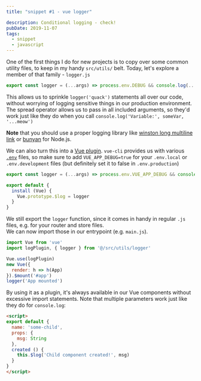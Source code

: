 ```yaml
---
title: "snippet #1 - vue logger"

description: Conditional logging - check!
pubDate: 2019-11-07
tags:
  - snippet
  - javascript
---
```


One of the first things I do for new projects is to copy over some common utility files,
to keep in my handy `src/utils/` belt. Today, let's explore a member of that family -
`logger.js`

```js
export const logger = (...args) => process.env.DEBUG && console.log(...args)
```

This allows us to sprinkle `logger('quack')` statements all over our code,
without worrying of logging sensitive things in our production environment.
The spread operator allows us to pass in all included arguments, so they'd work
just like they do when you call `console.log('Variable:', someVar, '...meow')`

**Note** that you should use a proper logging library like
[winston long multiline link](https://github.com/winstonjs/winston) or
[bunyan](https://github.com/trentm/node-bunyan)
for Node.js.

We can also turn this into a [Vue plugin](https://vuejs.org/v2/guide/plugins.html#Using-a-Plugin).
`vue-cli` provides us with various [`.env`](https://cli.vuejs.org/guide/mode-and-env.html) files,
so make sure to add `VUE_APP_DEBUG=true` for
your `.env.local` or `.env.development` files (but definitely set it to false in `.env.production`)

```js
export const logger = (...args) => process.env.VUE_APP_DEBUG && console.log(...args)

export default {
  install (Vue) {
    Vue.prototype.$log = logger
  }
}
```

We still export the `logger` function, since it comes in handy in regular `.js` files,
e.g. for your router and store files.\
We can now import those in our entrypoint (e.g. `main.js`).
```js
import Vue from 'vue'
import logPlugin, { logger } from '@/src/utils/logger'

Vue.use(logPlugin)
new Vue({
  render: h => h(App)
}).$mount('#app')
logger('App mounted')
```

By using it as a plugin, it's always available in our Vue components without excessive
import statements. Note that multiple parameters work just like they do for `console.log`:
```html
<script>
export default {
  name: 'some-child',
  props: {
    msg: String
  },
  created () {
    this.$log('Child component created!', msg)
  }
}
</script>
```
